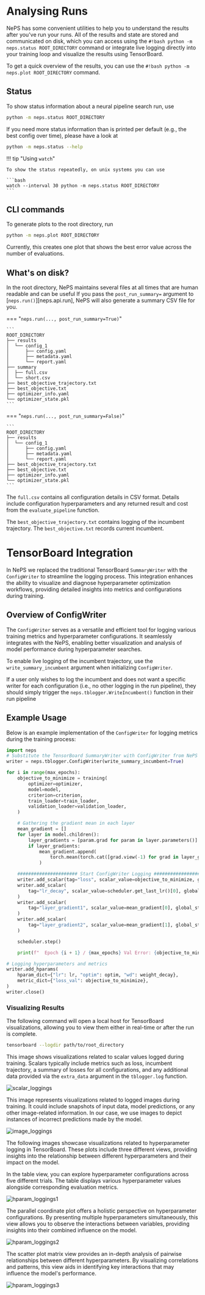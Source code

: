 # Analysing Runs
NePS has some convenient utilities to help you to understand the results after you've run your runs.
All of the results and state are stored and communicated on disk, which you can access using
the `#!bash python -m neps.status ROOT_DIRECTORY` command or integrate live logging directly into your training loop
and visualize the results using TensorBoard.

To get a quick overview of the results, you can use the `#!bash python -m neps.plot ROOT_DIRECTORY` command.

## Status

To show status information about a neural pipeline search run, use

```bash
python -m neps.status ROOT_DIRECTORY
```

If you need more status information than is printed per default (e.g., the best config over time), please have a look at

```bash
python -m neps.status --help
```

!!! tip "Using `watch`"

    To show the status repeatedly, on unix systems you can use

    ```bash
    watch --interval 30 python -m neps.status ROOT_DIRECTORY
    ```

## CLI commands

To generate plots to the root directory, run

```bash
python -m neps.plot ROOT_DIRECTORY
```

Currently, this creates one plot that shows the best error value across the number of evaluations.

## What's on disk?
In the root directory, NePS maintains several files at all times that are human readable and can be useful
If you pass the `post_run_summary=` argument to [`neps.run()`][neps.api.run],
NePS will also generate a summary CSV file for you.

=== "`neps.run(..., post_run_summary=True)`"

    ```
    ROOT_DIRECTORY
    ├── results
    │  └── config_1
    │      ├── config.yaml
    │      ├── metadata.yaml
    │      └── report.yaml
    ├── summary
    │  ├── full.csv
    │  └── short.csv
    ├── best_objective_trajectory.txt
    ├── best_objective.txt
    ├── optimizer_info.yaml
    └── optimizer_state.pkl
    ```


=== "`neps.run(..., post_run_summary=False)`"

    ```
    ROOT_DIRECTORY
    ├── results
    │  └── config_1
    │      ├── config.yaml
    │      ├── metadata.yaml
    │      └── report.yaml
    ├── best_objective_trajectory.txt
    ├── best_objective.txt
    ├── optimizer_info.yaml
    └── optimizer_state.pkl
    ```


The `full.csv` contains all configuration details in CSV format.
Details include configuration hyperparameters and any returned result and cost from the `evaluate_pipeline` function.

The `best_objective_trajectory.txt` contains logging of the incumbent trajectory.
The `best_objective.txt` records current incumbent.

# TensorBoard Integration

In NePS we replaced the traditional TensorBoard `SummaryWriter` with the `ConfigWriter` to streamline the logging process. This integration enhances the ability to visualize and diagnose hyperparameter optimization workflows, providing detailed insights into metrics and configurations during training.

## Overview of ConfigWriter

The `ConfigWriter` serves as a versatile and efficient tool for logging various training metrics and hyperparameter configurations. It seamlessly integrates with the NePS, enabling better visualization and analysis of model performance during hyperparameter searches.

To enable live logging of the incumbent trajectory, use the `write_summary_incumbent` argument when initializing `ConfigWriter`.

If a user only wishes to log the incumbent and does not want a specific writer for each configuration (i.e., no other logging in the run pipeline), they should simply trigger the `neps.tblogger.WriteIncumbent()` function in their run pipeline

## Example Usage

Below is an example implementation of the `ConfigWriter` for logging metrics during the training process:

```python
import neps
# Substitute the TensorBoard SummaryWriter with ConfigWriter from NePS
writer = neps.tblogger.ConfigWriter(write_summary_incumbent=True)

for i in range(max_epochs):
    objective_to_minimize = training(
        optimizer=optimizer,
        model=model,
        criterion=criterion,
        train_loader=train_loader,
        validation_loader=validation_loader,
    )

    # Gathering the gradient mean in each layer
    mean_gradient = []
    for layer in model.children():
        layer_gradients = [param.grad for param in layer.parameters()]
        if layer_gradients:
            mean_gradient.append(
                torch.mean(torch.cat([grad.view(-1) for grad in layer_gradients]))
            )

    ###################### Start ConfigWriter Logging ######################
    writer.add_scalar(tag="loss", scalar_value=objective_to_minimize, global_step=i)
    writer.add_scalar(
        tag="lr_decay", scalar_value=scheduler.get_last_lr()[0], global_step=i
    )
    writer.add_scalar(
        tag="layer_gradient1", scalar_value=mean_gradient[0], global_step=i
    )
    writer.add_scalar(
        tag="layer_gradient2", scalar_value=mean_gradient[1], global_step=i
    )

    scheduler.step()

    print(f"  Epoch {i + 1} / {max_epochs} Val Error: {objective_to_minimize} ")

# Logging hyperparameters and metrics
writer.add_hparams(
    hparam_dict={"lr": lr, "optim": optim, "wd": weight_decay},
    metric_dict={"loss_val": objective_to_minimize},
)
writer.close()
```

### Visualizing Results

The following command will open a local host for TensorBoard visualizations, allowing you to view them either in real-time or after the run is complete.

```bash
tensorboard --logdir path/to/root_directory
```

This image shows visualizations related to scalar values logged during training. Scalars typically include metrics such as loss, incumbent trajectory, a summary of losses for all configurations, and any additional data provided via the `extra_data` argument in the `tblogger.log` function.

![scalar_loggings](../doc_images/tensorboard/tblogger_scalar.jpg)

This image represents visualizations related to logged images during training.
It could include snapshots of input data, model predictions, or any other image-related information.
In our case, we use images to depict instances of incorrect predictions made by the model.

![image_loggings](../doc_images/tensorboard/tblogger_image.jpg)

The following images showcase visualizations related to hyperparameter logging in TensorBoard.
These plots include three different views, providing insights into the relationship between different hyperparameters and their impact on the model.

In the table view, you can explore hyperparameter configurations across five different trials.
The table displays various hyperparameter values alongside corresponding evaluation metrics.

![hparam_loggings1](../doc_images/tensorboard/tblogger_hparam1.jpg)

The parallel coordinate plot offers a holistic perspective on hyperparameter configurations.
By presenting multiple hyperparameters simultaneously, this view allows you to observe the interactions between variables, providing insights into their combined influence on the model.

![hparam_loggings2](../doc_images/tensorboard/tblogger_hparam2.jpg)

The scatter plot matrix view provides an in-depth analysis of pairwise relationships between different hyperparameters.
By visualizing correlations and patterns, this view aids in identifying key interactions that may influence the model's performance.

![hparam_loggings3](../doc_images/tensorboard/tblogger_hparam3.jpg)
